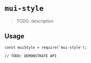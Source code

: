 # `mui-style`

> TODO: description

## Usage

```
const muiStyle = require('mui-style');

// TODO: DEMONSTRATE API
```
